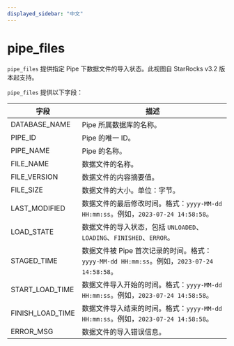```yaml
---
displayed_sidebar: "中文"
---
```


# pipe_files

`pipe_files` 提供指定 Pipe 下数据文件的导入状态。此视图自 StarRocks v3.2 版本起支持。

`pipe_files` 提供以下字段：

| **字段**         | **描述**                                                     |
| ---------------- | ------------------------------------------------------------ |
| DATABASE_NAME    | Pipe 所属数据库的名称。                                      |
| PIPE_ID          | Pipe 的唯一 ID。                                             |
| PIPE_NAME        | Pipe 的名称。                                                |
| FILE_NAME        | 数据文件的名称。                                             |
| FILE_VERSION     | 数据文件的内容摘要值。                                       |
| FILE_SIZE        | 数据文件的大小。单位：字节。                                 |
| LAST_MODIFIED    | 数据文件的最后修改时间。格式：`yyyy-MM-dd HH:mm:ss`。例如，`2023-07-24 14:58:58`。 |
| LOAD_STATE       | 数据文件的导入状态，包括 `UNLOADED`、`LOADING`、`FINISHED`、`ERROR`。 |
| STAGED_TIME      | 数据文件被 Pipe 首次记录的时间。格式：`yyyy-MM-dd HH:mm:ss`。例如，`2023-07-24 14:58:58`。 |
| START_LOAD_TIME  | 数据文件导入开始的时间。格式：`yyyy-MM-dd HH:mm:ss`。例如，`2023-07-24 14:58:58`。 |
| FINISH_LOAD_TIME | 数据文件导入结束的时间。格式：`yyyy-MM-dd HH:mm:ss`。例如，`2023-07-24 14:58:58`。 |
| ERROR_MSG        | 数据文件的导入错误信息。                                     |
